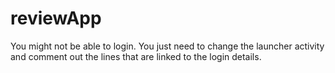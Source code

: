 # reviewApp
You might not be able to login. You just need to change the launcher activity and comment out the lines that are linked to the login details.
